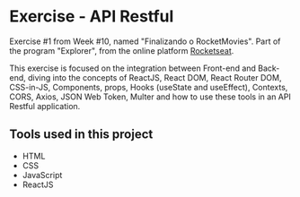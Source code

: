 # Exercise - API Restful

Exercise #1 from Week #10, named "Finalizando o RocketMovies". Part of the program "Explorer", from the online platform [Rocketseat](https://rocketseat.com.br/).

This exercise is focused on the integration between Front-end and Back-end,
diving into the concepts of ReactJS, React DOM, React Router DOM, CSS-in-JS, Components, props, Hooks (useState and useEffect), 
Contexts, CORS, Axios, JSON Web Token, Multer and how to use these tools in an API Restful application.


## Tools used in this project

- HTML
- CSS
- JavaScript
- ReactJS
